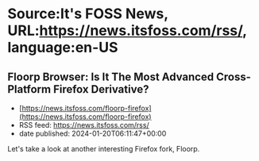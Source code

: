 # Source:It's FOSS News, URL:https://news.itsfoss.com/rss/, language:en-US

## Floorp Browser: Is It The Most Advanced Cross-Platform Firefox Derivative?
 - [https://news.itsfoss.com/floorp-firefox](https://news.itsfoss.com/floorp-firefox)
 - RSS feed: https://news.itsfoss.com/rss/
 - date published: 2024-01-20T06:11:47+00:00

Let's take a look at another interesting Firefox fork, Floorp.

